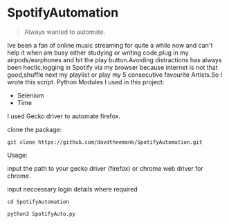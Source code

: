 # SpotifyAutomation
>Always wanted to automate.

Ive been a fan of online music streaming for quite a while now and can't help it when am busy either studying or writing code,plug in my airpods/earphones and hit the play button.Avoiding distractions has always been hectic,logging in Spotify via my browser because internet is not that good,shuffle next my playlist or play my 5 consecutive favourite Artists.So I wrote this script.
Python Modules I used in this project:

- Selenium
- Time

I used Gecko driver to automate firefox.

clone the package:

```git clone https://github.com/davdtheemonk/SpotifyAutomation.git```

Usage:

input the path to your gecko driver (firefox) or chrome web driver for chrome.

input neccessary login details where required

```cd SpotifyAutomation ```

```python3 SpotifyAuto.py```
